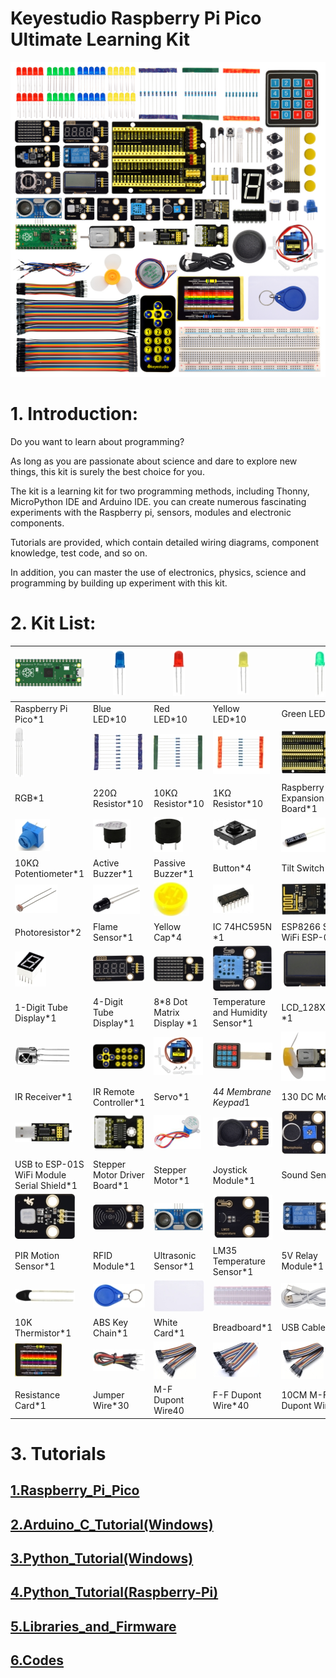 # Keyestudio Raspberry Pi Pico Ultimate Learning Kit 

![Img](./media/img-20231115163720.jpg)


# 1. Introduction:

Do you want to learn about programming?

As long as you are passionate about science and dare to explore new things, this kit is surely the best choice for you.

The kit is a learning kit for two programming methods, including Thonny, MicroPython IDE and Arduino IDE. you can create numerous fascinating experiments with the Raspberry pi, sensors, modules and electronic components.

Tutorials are provided, which contain detailed wiring diagrams, component knowledge, test code, and so on.

In addition, you can master the use of electronics, physics, science and programming by building up experiment with this kit.

# 2. Kit List:

| ![img](media/wps45.png)                    | ![img](media/wps46.jpg)      | ![img](media/wps47.jpg)   | ![img](media/wps48.jpg)           | ![img](media/wps49.jpg)             |
| ------------------------------------------ | ---------------------------- | ------------------------- | --------------------------------- | ----------------------------------- |
| Raspberry Pi Pico*1                        | Blue LED*10                  | Red LED*10                | Yellow LED*10                     | Green LED*10                        |
| ![img](media/wps50.jpg)                    | ![img](media/wps51.jpg)      | ![img](media/wps52.jpg)   | ![img](media/wps53.jpg)           | ![img](media/wps54.jpg)             |
| RGB*1                                      | 220Ω Resistor*10             | 10KΩ Resistor*10          | 1KΩ Resistor*10                   | Raspberry Pi Pico Expansion Board*1 |
| ![img](media/wps55.jpg)                    | ![img](media/wps56.jpg)      | ![img](media/wps57.jpg)   | ![img](media/wps58.jpg)           | ![img](media/wps59.jpg)             |
| 10KΩ Potentiometer*1                       | Active Buzzer*1              | Passive Buzzer*1          | Button*4                          | Tilt Switch*1                       |
| ![img](media/wps60.jpg)                    | ![img](media/wps61.jpg)      | ![img](media/wps62.jpg)   | ![img](media/wps63.jpg)           | ![img](media/wps64.jpg)             |
| Photoresistor*2                            | Flame Sensor*1               | Yellow Cap*4              | IC 74HC595N *1                    | ESP8266 Serial WiFi ESP-01*1        |
| ![img](media/wps65.jpg)                    | ![img](media/wps66.jpg)      | ![img](media/wps68.jpg)   | ![img](media/wps69.jpg)           | ![img](media/wps71.png)             |
| 1-Digit Tube Display*1                     | 4-Digit Tube Display*1       | 8*8 Dot Matrix Display *1 | Temperature and Humidity Sensor*1 | LCD_128X32_DOT *1                   |
| ![img](media/wps72.jpg)                    | ![img](media/wps73.jpg)      | ![img](media/wps74.jpg)   | ![img](media/wps75.jpg)           | ![img](media/wps76.jpg)             |
| IR Receiver*1                              | IR Remote Controller*1       | Servo*1                   | 4*4 Membrane Keypad*1             | 130 DC Motor*1                      |
| ![img](media/wps77.png)                    | ![img](media/wps78.jpg)      | ![img](media/wps79.png)   | ![img](media/wps81.png)           | ![img](media/wps82.jpg)             |
| USB to ESP-01S WiFi Module Serial Shield*1 | Stepper Motor Driver Board*1 | Stepper Motor*1           | Joystick Module*1                 | Sound Sensor*1                      |
| ![img](media/wps83.jpg)                    | ![img](media/wps84.jpg)      | ![img](media/wps87.png)   | ![img](media/wps88.jpg)           | ![img](media/wps89.jpg)             |
| PIR Motion Sensor*1                        | RFID Module*1                | Ultrasonic Sensor*1       | LM35 Temperature Sensor*1         | 5V Relay Module*1                   |
| ![img](media/wps90.jpg)                    | ![img](media/wps91.jpg)      | ![img](media/wps92.jpg)   | ![img](media/wps93.jpg)           | ![img](media/wps94.jpg)             |
| 10K Thermistor*1                           | ABS Key Chain*1              | White Card*1              | Breadboard*1                      | USB Cable*1                         |
| ![img](media/wps95.jpg)                    | ![img](media/wps96.jpg)      | ![img](media/wps97.jpg)   | ![img](media/wps98.jpg)           | ![img](media/wps99.jpg)             |
| Resistance Card*1                          | Jumper Wire*30               | M-F Dupont Wire40         | F-F Dupont Wire*40                | 10CM M-F Dupont Wires*10            |


# 3. Tutorials 

## **[1.Raspberry_Pi_Pico](1.Raspberry_Pi_Pico.md)**

## **[2.Arduino_C_Tutorial(Windows)](2.Arduino_C_Tutorial(Windows)/Arduino_C_Tutorial(Windows).md)**

## **[3.Python_Tutorial(Windows)](3.Python_Tutorial(Windows)/Python_Tutorial(Windows).md)**

## **[4.Python_Tutorial(Raspberry-Pi)](4.Python_Tutorial(Raspberry-Pi)/Python_Tutorial(Raspberry-Pi).md)**

## **[5.Libraries_and_Firmware](5.Libraries_and_Firmware.zip)**

## **[6.Codes](6.Codes.zip)**










